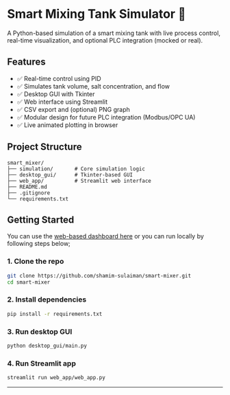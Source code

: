 
# Smart Mixing Tank Simulator 🧪

A Python-based simulation of a smart mixing tank with live process control, real-time visualization, and optional PLC integration (mocked or real).

## Features

- ✅ Real-time control using PID
- ✅ Simulates tank volume, salt concentration, and flow
- ✅ Desktop GUI with Tkinter
- ✅ Web interface using Streamlit
- ✅ CSV export and (optional) PNG graph
- ✅ Modular design for future PLC integration (Modbus/OPC UA)
- ✅ Live animated plotting in browser

## Project Structure

```
smart_mixer/
├── simulation/       # Core simulation logic
├── desktop_gui/      # Tkinter-based GUI
├── web_app/          # Streamlit web interface
├── README.md
├── .gitignore
└── requirements.txt
```

## Getting Started

You can use the [web-based dashboard here](https://smart-mixer.streamlit.app/)
or you can run locally by following steps below;

### 1. Clone the repo

```bash
git clone https://github.com/shamim-sulaiman/smart-mixer.git
cd smart-mixer
```

### 2. Install dependencies

```bash
pip install -r requirements.txt
```

### 3. Run desktop GUI

```bash
python desktop_gui/main.py
```

### 4. Run Streamlit app

```bash
streamlit run web_app/web_app.py
```

---
